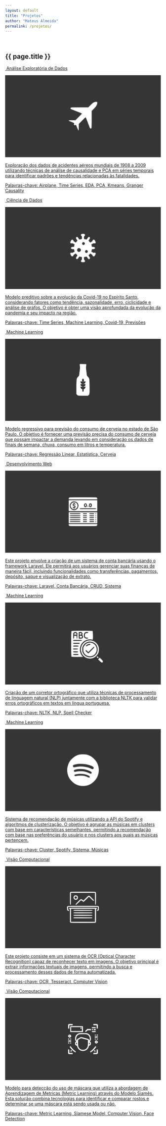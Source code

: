 ```yaml
---
layout: default
title: "Projetos"
author: "Mateus Almeida"
permalink: /projetos/
---
```


<html lang="pt-BR">
<head>
  <meta charset="UTF-8">
  <meta name="viewport" content="width=device-width, initial-scale=1.0">
  <link rel="stylesheet" href="https://cdnjs.cloudflare.com/ajax/libs/font-awesome/6.2.1/css/all.min.css">
  <link rel="stylesheet" href="{{ '/assets/css/projetos.css' | relative_url }}">
  <link rel="stylesheet" href="{{ '/assets/css/button.css' | relative_url }}">
</head>
<body>
  <a id="button"></a>
  <div class="tags-header">
    <div>&nbsp;</div>
    <h2 class="tags-header-title">{{ page.title }}</h2>
    <div class="tags-header-line"></div>
  </div>

  <section class="portfolio">  
    <div class="showcase">
      <a href="https://colab.research.google.com/github/imsouza/airplane-crash/blob/main/EDA%20-%20Airplane%20Crash.ipynb" aria-haspopup="true" target="_blank" onclick="" class="item">
        <p class="category">
          <i class="fa-solid fa-chart-line" ></i>&nbsp;Análise Exploratória de Dados
        </p>
        <img src="/assets/portfolio/airplane.svg" alt="Count of crashes by Year" class="img">
        <div class="overlay">
          <p class="text">
            Exploração dos dados de acidentes aéreos mundiais de 1908 a 2009 utilizando técnicas de análise de causalidade e PCA em séries temporais para identificar padrões e tendências relacionadas às fatalidades.
            <br>
            <p class="text keywords">Palavras-chave: Airplane, Time Series, EDA, PCA, Kmeans, Granger Causality</p>
          </p>
        </div>
      </a>
      <a href="https://colab.research.google.com/drive/1BF-CC7_g5wiY7XqKjYl65FS5m8bDJhM1?usp=sharing" aria-haspopup="true" target="_blank" onclick="" class="item">
        <p class="category">
          <i class="fa-solid fa-flask"></i>&nbsp;Ciência de Dados
        </p>
        <img src="/assets/portfolio/covid.svg" alt="Covid-19 Analysis" class="img">
        <div class="overlay">
          <p class="text">
            Modelo preditivo sobre a evolução da Covid-19 no Espírito Santo, considerando fatores como tendência, sazonalidade, erro, ciclicidade e análise de grafos. O objetivo é obter uma visão aprofundada da evolução da pandemia e seu impacto na região.
            <br>
            <p class="text keywords">Palavras-chave: Time Series, Machine Learning, Covid-19, Previsões</p>
          </p>
        </div>
      </a>
      <a href="https://colab.research.google.com/drive/1FuTkYHyoYCpWS422nuLF_LcDMjLm2KGb?usp=sharing" onclick="" target="_blank" class="item">
        <p class="category">
          <i class="fa-solid fa-robot"></i>&nbsp;Machine Learning
        </p>      
        <img src="/assets/portfolio/beer.svg" alt="Beer Analysis" class="img">
        <div class="overlay">
          <p class="text">
            Modelo regressivo para previsão do consumo de cerveja no estado de São Paulo. O objetivo é fornecer uma previsão precisa do consumo de cerveja que possam impactar a demanda levando em consideração os dados de finais de semana, chuva, consumo em litros e temperatura.
            <br>
            <p class="text keywords">Palavras-chave: Regressão Linear, Estatística, Cerveja</p>
          </p>
        </div>
      </a>
      <a href="https://github.com/imsouza/account-balance" onclick="" target="_blank" class="item">
        <p class="category">
          <i class="fa-solid fa-desktop"></i>&nbsp;Desenvolvimento Web
        </p>
        <img src="/assets/portfolio/accb.svg" alt="Account balance" class="img">
        <div class="overlay">
          <p class="text">
            Este projeto envolve a criação de um sistema de conta bancária usando o framework Laravel. Ele permitirá aos usuários gerenciar suas finanças de maneira fácil, incluindo funcionalidades como transferências, pagamentos, depósito, saque e visualização de extrato.
            <br>
            <p class="text keywords">Palavras-chave: Laravel, Conta Bancária, CRUD, Sistema</p>
          </p>
        </div>
      </a>
      <a href="https://colab.research.google.com/drive/1m-pyGCxmjJkQX3n8kalPmBz488aaJLkU?usp=sharing" onclick="" target="_blank" class="item">
        <p class="category">
          <i class="fa-solid fa-robot"></i>&nbsp;Machine Learning
        </p>
        <img src="/assets/portfolio/spellchecker.svg" alt="NLP" class="img">
        <div class="overlay">
          <p class="text"> 
            Criação de um corretor ortográfico que utiliza técnicas de processamento de linguagem natural (NLP) juntamente com a biblioteca NLTK para validar erros ortográficos em textos em língua portuguesa.
            <br>
            <p class="text keywords">Palavras-chave: NLTK, NLP, Spell Checker</p>
          </p>
        </div>
      </a>
      <a href="https://colab.research.google.com/drive/1HIDFgE819Yovue63iMI2wyicQPWLWMGc?usp=sharing" onclick="" target="_blank" class="item">
        <p class="category">
          <i class="fa-solid fa-robot"></i>&nbsp;Machine Learning
        </p>
        <img src="/assets/portfolio/spotify.svg" alt="Spotify" class="img">
        <div class="overlay">
          <p class="text">
              Sistema de recomendação de músicas utilizando a API do Spotify e algoritmos de clusterização. O objetivo é agrupar as músicas em clusters com base em características semelhantes, permitindo a recomendação com base nas preferências do usuário e nos clusters aos quais as músicas pertencem.
            <br>
            <p class="text keywords">Palavras-chave: Cluster, Spotify, Sistema, Músicas</p>
          </p>
        </div>
      </a>
      <a href="https://colab.research.google.com/drive/1i90wYeYHdOlo-EUXowqtVV3sGElBeYys?usp=sharing" onclick="" target="_blank" class="item">
        <p class="category">
          <i class="fa-solid fa-eye"></i>&nbsp;Visão Computacional
        </p>
        <img src="/assets/portfolio/ocr.svg" alt="Spotify" class="img">
        <div class="overlay">
          <p class="text">
              Este projeto consiste em um sistema de OCR (Optical Character Recognition) capaz de reconhecer texto em imagens. O objetivo principal é extrair informações textuais de imagens, permitindo a busca e processamento desses dados de forma automatizada.
            <br>
            <p class="text keywords">Palavras-chave: OCR, Tesseract, Computer Vision</p>
          </p>
        </div>
      </a>
      <a href="https://colab.research.google.com/drive/1lXSatRcg8ojtNG4Ol1y8W6v0s2kunDlP?usp=sharing" onclick="" target="_blank" class="item">
        <p class="category">
          <i class="fa-solid fa-eye"></i>&nbsp;Visão Computacional
        </p>
        <img src="/assets/portfolio/face.svg" alt="Face" class="img">
        <div class="overlay">
          <p class="text">
              Modelo para detecção do uso de máscara que utiliza a abordagem de Aprendizagem de Metricas (Metric Learning) através do Modelo Siamês. Esta solução combina tecnologias para identificar e comparar rostos e determinar se uma máscara está sendo usada ou não.
            <br>
            <p class="text keywords">Palavras-chave: Metric Learning, Siamese Model, Computer Vision, Face Detection</p>
          </p>
        </div>
      </a>
    </div>
  </section>

  <script src="https://code.jquery.com/jquery-3.6.3.min.js" integrity="sha256-pvPw+upLPUjgMXY0G+8O0xUf+/Im1MZjXxxgOcBQBXU=" crossorigin="anonymous"></script>
  <script src="{{ '/assets/js/button.js' | relative_url }}"></script>
</body>
</html>
